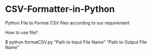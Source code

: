 # CSV-Formatter-in-Python
Python File to Format CSV files according to our requirement

How to use file?

$ python formatCSV.py "Path to Input File Name" "Path to Output File Name"
